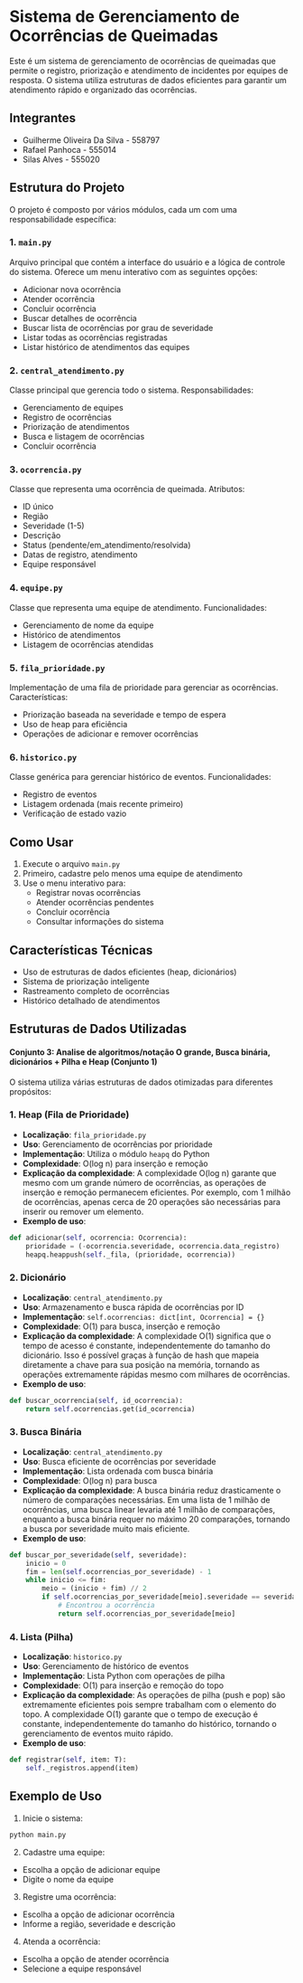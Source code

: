 
# Sistema de Gerenciamento de Ocorrências de Queimadas

Este é um sistema de gerenciamento de ocorrências de queimadas que permite o registro, priorização e atendimento de incidentes por equipes de resposta. O sistema utiliza estruturas de dados eficientes para garantir um atendimento rápido e organizado das ocorrências.

## Integrantes
- Guilherme Oliveira Da Silva -  558797
- Rafael Panhoca - 555014
- Silas Alves  - 555020


## Estrutura do Projeto

O projeto é composto por vários módulos, cada um com uma responsabilidade específica:

### 1. `main.py`
Arquivo principal que contém a interface do usuário e a lógica de controle do sistema. Oferece um menu interativo com as seguintes opções:
- Adicionar nova ocorrência
- Atender ocorrência
- Concluir ocorrência
- Buscar detalhes de ocorrência
- Buscar lista de ocorrências por grau de severidade
- Listar todas as ocorrências registradas
- Listar histórico de atendimentos das equipes

### 2. `central_atendimento.py`
Classe principal que gerencia todo o sistema. Responsabilidades:
- Gerenciamento de equipes
- Registro de ocorrências
- Priorização de atendimentos
- Busca e listagem de ocorrências
- Concluir ocorrência

### 3. `ocorrencia.py`
Classe que representa uma ocorrência de queimada. Atributos:
- ID único
- Região
- Severidade (1-5)
- Descrição
- Status (pendente/em_atendimento/resolvida)
- Datas de registro, atendimento
- Equipe responsável

### 4. `equipe.py`
Classe que representa uma equipe de atendimento. Funcionalidades:
- Gerenciamento de nome da equipe
- Histórico de atendimentos
- Listagem de ocorrências atendidas

### 5. `fila_prioridade.py`
Implementação de uma fila de prioridade para gerenciar as ocorrências. Características:
- Priorização baseada na severidade e tempo de espera
- Uso de heap para eficiência
- Operações de adicionar e remover ocorrências

### 6. `historico.py`
Classe genérica para gerenciar histórico de eventos. Funcionalidades:
- Registro de eventos
- Listagem ordenada (mais recente primeiro)
- Verificação de estado vazio

## Como Usar

1. Execute o arquivo `main.py`
2. Primeiro, cadastre pelo menos uma equipe de atendimento
3. Use o menu interativo para:
   - Registrar novas ocorrências
   - Atender ocorrências pendentes
   - Concluir ocorrência
   - Consultar informações do sistema

## Características Técnicas

- Uso de estruturas de dados eficientes (heap, dicionários)
- Sistema de priorização inteligente
- Rastreamento completo de ocorrências
- Histórico detalhado de atendimentos

## Estruturas de Dados Utilizadas

#### Conjunto 3: Analise de algoritmos/notação O grande, Busca binária, dicionários + Pilha e Heap (Conjunto 1)

O sistema utiliza várias estruturas de dados otimizadas para diferentes propósitos:

### 1. Heap (Fila de Prioridade)
- **Localização**: `fila_prioridade.py`
- **Uso**: Gerenciamento de ocorrências por prioridade
- **Implementação**: Utiliza o módulo `heapq` do Python
- **Complexidade**: O(log n) para inserção e remoção
- **Explicação da complexidade**: A complexidade O(log n) garante que mesmo com um grande número de ocorrências, as operações de inserção e remoção permanecem eficientes. Por exemplo, com 1 milhão de ocorrências, apenas cerca de 20 operações são necessárias para inserir ou remover um elemento.
- **Exemplo de uso**:
```python
def adicionar(self, ocorrencia: Ocorrencia):
    prioridade = (-ocorrencia.severidade, ocorrencia.data_registro)
    heapq.heappush(self._fila, (prioridade, ocorrencia))
```

### 2. Dicionário
- **Localização**: `central_atendimento.py`
- **Uso**: Armazenamento e busca rápida de ocorrências por ID
- **Implementação**: `self.ocorrencias: dict[int, Ocorrencia] = {}`
- **Complexidade**: O(1) para busca, inserção e remoção
- **Explicação da complexidade**: A complexidade O(1) significa que o tempo de acesso é constante, independentemente do tamanho do dicionário. Isso é possível graças à função de hash que mapeia diretamente a chave para sua posição na memória, tornando as operações extremamente rápidas mesmo com milhares de ocorrências.
- **Exemplo de uso**:
```python
def buscar_ocorrencia(self, id_ocorrencia):
    return self.ocorrencias.get(id_ocorrencia)
```

### 3. Busca Binária
- **Localização**: `central_atendimento.py`
- **Uso**: Busca eficiente de ocorrências por severidade
- **Implementação**: Lista ordenada com busca binária
- **Complexidade**: O(log n) para busca
- **Explicação da complexidade**: A busca binária reduz drasticamente o número de comparações necessárias. Em uma lista de 1 milhão de ocorrências, uma busca linear levaria até 1 milhão de comparações, enquanto a busca binária requer no máximo 20 comparações, tornando a busca por severidade muito mais eficiente.
- **Exemplo de uso**:
```python
def buscar_por_severidade(self, severidade):
    inicio = 0
    fim = len(self.ocorrencias_por_severidade) - 1
    while inicio <= fim:
        meio = (inicio + fim) // 2
        if self.ocorrencias_por_severidade[meio].severidade == severidade:
            # Encontrou a ocorrência
            return self.ocorrencias_por_severidade[meio]
```

### 4. Lista (Pilha)
- **Localização**: `historico.py`
- **Uso**: Gerenciamento de histórico de eventos
- **Implementação**: Lista Python com operações de pilha
- **Complexidade**: O(1) para inserção e remoção do topo
- **Explicação da complexidade**: As operações de pilha (push e pop) são extremamente eficientes pois sempre trabalham com o elemento do topo. A complexidade O(1) garante que o tempo de execução é constante, independentemente do tamanho do histórico, tornando o gerenciamento de eventos muito rápido.
- **Exemplo de uso**:
```python
def registrar(self, item: T):
    self._registros.append(item)
```


## Exemplo de Uso

1. Inicie o sistema:
```bash
python main.py
```

2. Cadastre uma equipe:
- Escolha a opção de adicionar equipe
- Digite o nome da equipe

3. Registre uma ocorrência:
- Escolha a opção de adicionar ocorrência
- Informe a região, severidade e descrição

4. Atenda a ocorrência:
- Escolha a opção de atender ocorrência
- Selecione a equipe responsável
